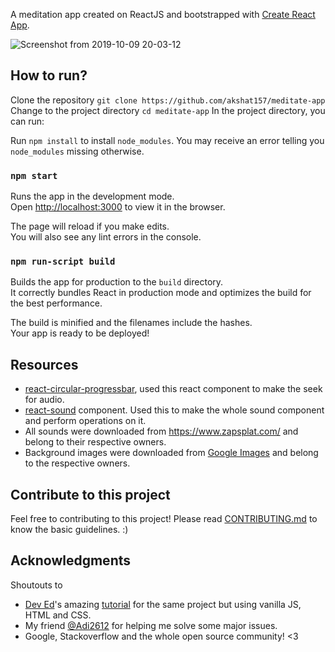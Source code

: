 A meditation app created on ReactJS and bootstrapped with [Create React App](https://github.com/facebook/create-react-app).

![Screenshot from 2019-10-09 20-03-12](https://user-images.githubusercontent.com/34815179/66491471-629c0500-ead0-11e9-9229-7e2161519a28.png)

## How to run?
Clone the repository
`git clone https://github.com/akshat157/meditate-app`<br>
Change to the project directory
`cd meditate-app`
In the project directory, you can run:

Run `npm install` to install `node_modules`. You may receive an error telling you `node_modules` missing otherwise.

### `npm start`

Runs the app in the development mode.<br>
Open [http://localhost:3000](http://localhost:3000) to view it in the browser.

The page will reload if you make edits.<br>
You will also see any lint errors in the console.

### `npm run-script build`

Builds the app for production to the `build` directory.<br>
It correctly bundles React in production mode and optimizes the build for the best performance.

The build is minified and the filenames include the hashes.<br>
Your app is ready to be deployed!

## Resources
* [react-circular-progressbar](https://github.com/kevinsqi/react-circular-progressbar), used this react component to make the seek for audio.
* [react-sound](https://github.com/leoasis/react-sound) component. Used this to make the whole sound component and perform operations on it.
* All sounds were downloaded from https://www.zapsplat.com/ and belong to their respective owners.
* Background images were downloaded from [Google Images](https://images.google.com) and belong to the respective owners.

## Contribute to this project
Feel free to contributing to this project! Please read [CONTRIBUTING.md](https://github.com/akshat157/meditate-app/blob/master/CONTRIBUTING.md) to know the basic guidelines. :)

## Acknowledgments
Shoutouts to
* [Dev Ed](https://www.youtube.com/channel/UClb90NQQcskPUGDIXsQEz5Q)'s amazing [tutorial](https://www.youtube.com/watch?v=oMBXdZzYqEk) for the same project but using vanilla JS, HTML and CSS.
* My friend [@Adi2612](https://github.com/Adi2612/) for helping me solve some major issues.
* Google, Stackoverflow and the whole open source community! <3
